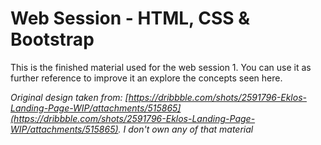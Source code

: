 # Web Session - HTML, CSS & Bootstrap

This is the finished material used for the web session 1. You can use it as further reference to improve it an explore the concepts seen here.

_Original design taken from: [https://dribbble.com/shots/2591796-Eklos-Landing-Page-WIP/attachments/515865](https://dribbble.com/shots/2591796-Eklos-Landing-Page-WIP/attachments/515865). I don't own any of that material_
